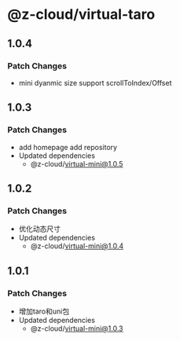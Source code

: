 # @z-cloud/virtual-taro

## 1.0.4

### Patch Changes

- mini dyanmic size support scrollToIndex/Offset

## 1.0.3

### Patch Changes

- add homepage add repository
- Updated dependencies
  - @z-cloud/virtual-mini@1.0.5

## 1.0.2

### Patch Changes

- 优化动态尺寸
- Updated dependencies
  - @z-cloud/virtual-mini@1.0.4

## 1.0.1

### Patch Changes

- 增加taro和uni包
- Updated dependencies
  - @z-cloud/virtual-mini@1.0.3
